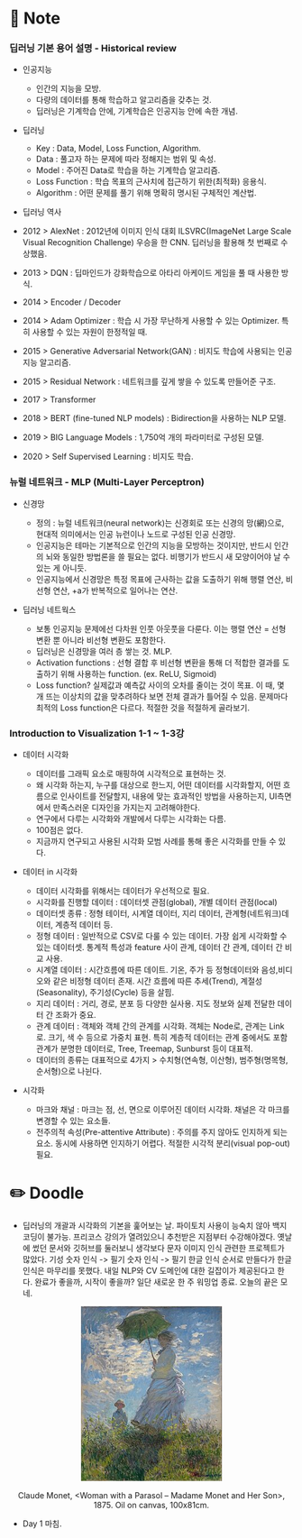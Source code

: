 # :orange_book: Note 

### 딥러닝 기본 용어 설명 - Historical review

- 인공지능

  - 인간의 지능을 모방.
  - 다량의 데이터를 통해 학습하고 알고리즘을 갖추는 것.
  - 딥러닝은 기계학습 안에, 기계학습은 인공지능 안에 속한 개념.

- 딥러닝

  - Key : Data, Model, Loss Function, Algorithm.
  - Data : 풀고자 하는 문제에 따라 정해지는 범위 및 속성.
  - Model : 주어진 Data로 학습을 하는 기계학습 알고리즘.
  - Loss Function : 학습 목표의 근사치에 접근하기 위한(최적화) 응용식.
  - Algorithm : 어떤 문제를 풀기 위해 명확히 명시된 구체적인 계산법.

- 딥러닝 역사

 - 2012 > AlexNet :  2012년에 이미지 인식 대회 ILSVRC(ImageNet Large Scale Visual Recognition Challenge) 우승을 한 CNN. 딥러닝을 활용해 첫 번째로 수상했음.
 - 2013 > DQN : 딥마인드가 강화학습으로 아타리 아케이드 게임을 풀 때 사용한 방식.
 - 2014 > Encoder / Decoder
 - 2014 > Adam Optimizer : 학습 시 가장 무난하게 사용할 수 있는 Optimizer. 특히 사용할 수 있는 자원이 한정적일 때.
 - 2015 > Generative Adversarial Network(GAN) : 비지도 학습에 사용되는 인공지능 알고리즘.
 - 2015 > Residual Network : 네트워크를 깊게 쌓을 수 있도록 만들어준 구조.
 - 2017 > Transformer
 - 2018 > BERT (fine-tuned NLP models) : Bidirection을 사용하는 NLP 모델.
 - 2019 > BIG Language Models : 1,750억 개의 파라미터로 구성된 모델.
 - 2020 > Self Supervised Learning : 비지도 학습.

### 뉴럴 네트워크 - MLP (Multi-Layer Perceptron)

- 신경망

  - 정의 : 뉴럴 네트워크(neural network)는 신경회로 또는 신경의 망(網)으로, 현대적 의미에서는 인공 뉴런이나 노드로 구성된 인공 신경망.
  - 인공지능은 테마는 기본적으로 인간의 지능을 모방하는 것이지만, 반드시 인간의 뇌와 동일한 방법론을 쓸 필요는 없다. 비행기가 반드시 새 모양이어야 날 수 있는 게 아니듯.
  - 인공지능에서 신경망은 특정 목표에 근사하는 값을 도출하기 위해 행렬 연산, 비선형 연산, +a가 반복적으로 일어나는 연산.

- 딥러닝 네트웍스

  - 보통 인공지능 문제에선 다차원 인풋 아웃풋을 다룬다. 이는 행렬 연산 = 선형 변환 뿐 아니라 비선형 변환도 포함한다.
  - 딥러닝은 신경망을 여러 층 쌓는 것. MLP.
  - Activation functions : 선형 결합 후 비선형 변환을 통해 더 적합한 결과를 도출하기 위해 사용하는 function. (ex. ReLU, Sigmoid)
  - Loss function? 실제값과 예측값 사이의 오차를 줄이는 것이 목표. 이 때, 몇 개 뜨는 이상치의 값을 맞추려하다 보면 전체 결과가 틀어질 수 있음. 문제마다 최적의 Loss function은 다르다. 적절한 것을 적절하게 골라보기.

### Introduction to Visualization 1-1 ~ 1-3강

- 데이터 시각화

  - 데이터를 그래픽 요소로 매핑하여 시각적으로 표현하는 것.
  - 왜 시각화 하는지, 누구를 대상으로 한느지, 어떤 데이터를 시각화할지, 어떤 흐름으로 인사이트를 전달할지, 내용에 맞는 효과적인 방법을 사용하는지, UI측면에서 만족스러운 디자인을 가지는지 고려해야한다.
  - 연구에서 다루는 시각화와 개발에서 다루는 시각화는 다름.
  - 100점은 없다.
  - 지금까지 연구되고 사용된 시각화 모범 사례를 통해 좋은 시각화를 만들 수 있다.

- 데이터 in 시각화

  - 데이터 시각화를 위해서는 데이터가 우선적으로 필요.
  - 시각화를 진행할 데이터 : 데이터셋 관점(global), 개별 데이터 관점(local)
  - 데이터셋 종류 : 정형 테이터, 시계열 데이터, 지리 데이터, 관계형(네트워크)데이터, 계층적 데이터 등.
  - 정형 데이터 : 일반적으로 CSV로 다룰 수 있는 데이터. 가장 쉽게 시각화할 수 있는 데이터셋. 통계적 특성과 feature 사이 관계, 데이터 간 관계, 데이터 간 비교 사용.
  - 시계열 데이터 : 시간흐름에 따른 데이트. 기온, 주가 등 정형데이터와 음성,비디오와 같은 비정형 데이터 존재. 시간 흐름에 따른 추세(Trend), 계절성(Seasonality), 주기성(Cycle) 등을 살핌.
  - 지리 데이터 : 거리, 경로, 분포 등 다양한 실사용. 지도 정보와 실제 전달한 데이터 간 조화가 중요.
  - 관계 데이터 : 객체와 객체 간의 관계를 시각화. 객체는 Node로, 관계는 Link로. 크기, 색 수 등으로 가중치 표현. 특히 계층적 데이터는 관계 중에서도 포함 관계가 분명한 데이터로, Tree, Treemap, Sunburst 등이 대표적.
  - 데이터의 종류는 대표적으로 4가지 > 수치형(연속형, 이산형), 범주형(명목형, 순서형)으로 나뉜다.

- 시각화

  - 마크와 채널 : 마크는 점, 선, 면으로 이루어진 데이터 시각화. 채널은 각 마크를 변경할 수 있는 요소들.
  - 전주의적 속성(Pre-attentive Attribute) : 주의를 주지 않아도 인지하게 되는 요소. 동시에 사용하면 인지하기 어렵다. 적절한 시각적 분리(visual pop-out) 필요.

# :pencil2: Doodle

- 딥러닝의 개괄과 시각화의 기본을 훑어보는 날. 파이토치 사용이 능숙치 않아 백지 코딩이 불가능. 프리코스 강의가 열려있으니 추천받은 지점부터 수강해야겠다. 옛날에 썼던 문서와 깃허브를 둘러보니 생각보다 문자 이미지 인식 관련한 프로젝트가 많았다. 기성 숫자 인식 -> 필기 숫자 인식 -> 필기 한글 인식 순서로 만들다가 한글 인식은 마무리를 못했다. 내일 NLP와 CV 도메인에 대한 길잡이가 제공된다고 한다. 완료가 좋을까, 시작이 좋을까? 일단 새로운 한 주 워밍업 종료. 오늘의 끝은 모네.

<p align="center"><img src="https://github.com/iamtrueline/Boostcamp_AI_Tech_Note/blob/main/images/Claude_Monet_1875_Woman_with_a_Parasol_Madame_Monet_and_Her_Son.jpg"></p>
<p align="center">Claude Monet, &ltWoman with a Parasol – Madame Monet and Her Son&gt, 1875. Oil on canvas, 100x81cm.</p>

- Day 1 마침.

